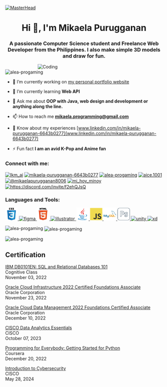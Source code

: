 [![MasterHead](https://mir-s3-cdn-cf.behance.net/project_modules/fs/c4d73363342391.5aae0d5bacf95.gif)](https://www.instagram.com/aice.1001/)
<h1 align="center">Hi 👋, I'm Mikaela Purugganan</h1>
<h3 align="center">A passionate Computer Science student and Freelance Web Developer from the Philippines. I also make simple 3D models and draw for fun.</h3>
<img align="right" alt="Coding" width="400" src="https://cdn.dribbble.com/users/1894420/screenshots/14032021/media/a85f637f1eb4cd5efdd307f9760472a1.gif">

<p align="left"> <img src="https://komarev.com/ghpvc/?username=alea-progaming&label=Profile%20views&color=0e75b6&style=flat" alt="alea-progaming" /> </p>

- 🔭 I’m currently working on [my personal portfolio website](https://github.com/alea-progaming/web-dev-portfolio/tree/main/Web%20Projects/To_Do_List)

- 🌱 I’m currently learning **Web API**

- 💬 Ask me about **OOP with Java, web design and development or anything along the line.**

- 📫 How to reach me **mikaela.programming@gmail.com**

- 📄 Know about my experiences [www.linkedin.com/in/mikaela-purugganan-6643b0277](www.linkedin.com/in/mikaela-purugganan-6643b0277)

- ⚡ Fun fact **I am an avid K-Pop and Anime fan**

<h3 align="left">Connect with me:</h3>
<p align="left">
<a href="https://twitter.com/lkm_ai" target="blank"><img align="center" src="https://raw.githubusercontent.com/rahuldkjain/github-profile-readme-generator/master/src/images/icons/Social/twitter.svg" alt="lkm_ai" height="30" width="40" /></a>
<a href="https://linkedin.com/in/mikaela-purugganan-6643b0277" target="blank"><img align="center" src="https://raw.githubusercontent.com/rahuldkjain/github-profile-readme-generator/master/src/images/icons/Social/linked-in-alt.svg" alt="mikaela-purugganan-6643b0277" height="30" width="40" /></a>
<a href="https://codesandbox.com/alea-progaming" target="blank"><img align="center" src="https://raw.githubusercontent.com/rahuldkjain/github-profile-readme-generator/master/src/images/icons/Social/codesandbox.svg" alt="alea-progaming" height="30" width="40" /></a>
<a href="https://instagram.com/aice.1001" target="blank"><img align="center" src="https://raw.githubusercontent.com/rahuldkjain/github-profile-readme-generator/master/src/images/icons/Social/instagram.svg" alt="aice.1001" height="30" width="40" /></a>
<a href="https://www.youtube.com/c/@mikaelapurugganan8006" target="blank"><img align="center" src="https://raw.githubusercontent.com/rahuldkjain/github-profile-readme-generator/master/src/images/icons/Social/youtube.svg" alt="@mikaelapurugganan8006" height="30" width="40" /></a>
<a href="https://www.leetcode.com/mi_hoy_minoy" target="blank"><img align="center" src="https://raw.githubusercontent.com/rahuldkjain/github-profile-readme-generator/master/src/images/icons/Social/leet-code.svg" alt="mi_hoy_minoy" height="30" width="40" /></a>
<a href="https://discord.gg/https://discord.com/invite/f2ehQJsQ" target="blank"><img align="center" src="https://raw.githubusercontent.com/rahuldkjain/github-profile-readme-generator/master/src/images/icons/Social/discord.svg" alt="https://discord.com/invite/f2ehQJsQ" height="30" width="40" /></a>
</p>

<h3 align="left">Languages and Tools:</h3>
<p align="left"> <a href="https://www.w3schools.com/css/" target="_blank" rel="noreferrer"> <img src="https://raw.githubusercontent.com/devicons/devicon/master/icons/css3/css3-original-wordmark.svg" alt="css3" width="40" height="40"/> </a> <a href="https://www.figma.com/" target="_blank" rel="noreferrer"> <img src="https://www.vectorlogo.zone/logos/figma/figma-icon.svg" alt="figma" width="40" height="40"/> </a> <a href="https://www.w3.org/html/" target="_blank" rel="noreferrer"> <img src="https://raw.githubusercontent.com/devicons/devicon/master/icons/html5/html5-original-wordmark.svg" alt="html5" width="40" height="40"/> </a> <a href="https://www.adobe.com/in/products/illustrator.html" target="_blank" rel="noreferrer"> <img src="https://www.vectorlogo.zone/logos/adobe_illustrator/adobe_illustrator-icon.svg" alt="illustrator" width="40" height="40"/> </a> <a href="https://www.java.com" target="_blank" rel="noreferrer"> <img src="https://raw.githubusercontent.com/devicons/devicon/master/icons/java/java-original.svg" alt="java" width="40" height="40"/> </a> <a href="https://developer.mozilla.org/en-US/docs/Web/JavaScript" target="_blank" rel="noreferrer"> <img src="https://raw.githubusercontent.com/devicons/devicon/master/icons/javascript/javascript-original.svg" alt="javascript" width="40" height="40"/> </a> <a href="https://www.mysql.com/" target="_blank" rel="noreferrer"> <img src="https://raw.githubusercontent.com/devicons/devicon/master/icons/mysql/mysql-original-wordmark.svg" alt="mysql" width="40" height="40"/> </a> <a href="https://www.photoshop.com/en" target="_blank" rel="noreferrer"> <img src="https://raw.githubusercontent.com/devicons/devicon/master/icons/photoshop/photoshop-line.svg" alt="photoshop" width="40" height="40"/> </a> <a href="https://unity.com/" target="_blank" rel="noreferrer"> <img src="https://www.vectorlogo.zone/logos/unity3d/unity3d-icon.svg" alt="unity" width="40" height="40"/> </a> <a href="https://www.adobe.com/products/xd.html" target="_blank" rel="noreferrer"> <img src="https://cdn.worldvectorlogo.com/logos/adobe-xd.svg" alt="xd" width="40" height="40"/> </a> </p>

<p><img align="left" src="https://github-readme-stats.vercel.app/api/top-langs?username=alea-progaming&show_icons=true&locale=en&layout=compact" alt="alea-progaming" /></p>

<p>&nbsp;<img align="center" src="https://github-readme-stats.vercel.app/api?username=alea-progaming&show_icons=true&locale=en" alt="alea-progaming" /></p>

<p><img align="center" src="https://github-readme-streak-stats.herokuapp.com/?user=alea-progaming&" alt="alea-progaming" /></p>


## Certification
[IBM DB0101EN: SQL and Relational Databases 101](https://courses.cognitiveclass.ai/certificates/5fe703313bdf4dc3855e01dffd98b784)<br>
Cognitive Class<br>
November 03, 2022

[Oracle Cloud Infrastructure 2022 Certified Foundations Associate](https://catalog-education.oracle.com/pls/certview/sharebadge?id=342B7577765994C94F80536F91C61834AEBAAA5529EA009E01BF7AC0B3002138)<br>
Oracle Corporation<br>
November 23, 2022

[Oracle Cloud Data Management 2022 Foundations Certified Associate](https://catalog-education.oracle.com/pls/certview/sharebadge?id=05CAE036C507B5A7F5D5CD5784C105DA2B3F8B0B4E598258928F5006F543979D)<br>
Oracle Corporation<br>
December 10, 2022

[CISCO Data Analytics Essentials](https://www.credly.com/badges/df509f15-017f-446a-8288-562d9d4f4a33/public_url)<br>
CISCO<br>
October 07, 2023

[Programming for Everybody: Getting Started for Python](https://coursera.org/share/a8c84c047c1040071abfaad8a524f64a)<br>
Coursera<br>
December 20, 2022

[Introduction to Cybersecurity](https://www.credly.com/badges/5cb19106-f625-4b76-b3ec-2dd470a1ef76/public_url)<br>
CISCO<br>
May 28, 2024
